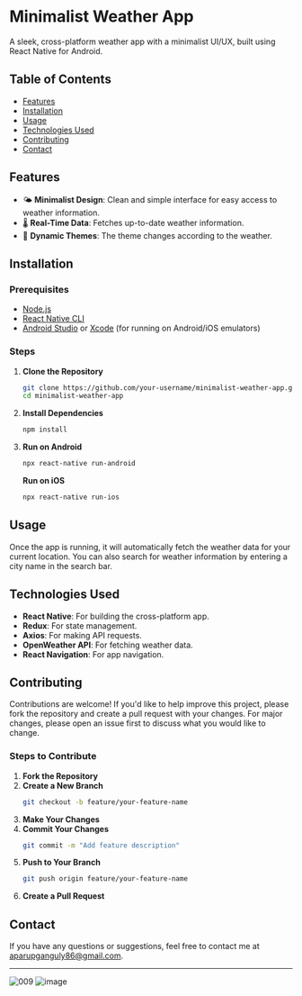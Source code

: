 
# Minimalist Weather App

A sleek, cross-platform weather app with a minimalist UI/UX, built using React Native for Android.


## Table of Contents

- [Features](#features)
- [Installation](#installation)
- [Usage](#usage)
- [Technologies Used](#technologies-used)
- [Contributing](#contributing)
- [Contact](#contact)

## Features

- 🌤 **Minimalist Design**: Clean and simple interface for easy access to weather information.
- 🌡 **Real-Time Data**: Fetches up-to-date weather information.
- 🌈 **Dynamic Themes**: The theme changes according to the weather.

## Installation

### Prerequisites

- [Node.js](https://nodejs.org/)
- [React Native CLI](https://reactnative.dev/docs/environment-setup)
- [Android Studio](https://developer.android.com/studio) or [Xcode](https://developer.apple.com/xcode/) (for running on Android/iOS emulators)

### Steps

1. **Clone the Repository**
   ```bash
   git clone https://github.com/your-username/minimalist-weather-app.git
   cd minimalist-weather-app
   ```

2. **Install Dependencies**
   ```bash
   npm install
   ```

3. **Run on Android**
   ```bash
   npx react-native run-android
   ```

   **Run on iOS**
   ```bash
   npx react-native run-ios
   ```

## Usage

Once the app is running, it will automatically fetch the weather data for your current location. You can also search for weather information by entering a city name in the search bar.

## Technologies Used

- **React Native**: For building the cross-platform app.
- **Redux**: For state management.
- **Axios**: For making API requests.
- **OpenWeather API**: For fetching weather data.
- **React Navigation**: For app navigation.

## Contributing

Contributions are welcome! If you'd like to help improve this project, please fork the repository and create a pull request with your changes. For major changes, please open an issue first to discuss what you would like to change.

### Steps to Contribute

1. **Fork the Repository**
2. **Create a New Branch**
   ```bash
   git checkout -b feature/your-feature-name
   ```
3. **Make Your Changes**
4. **Commit Your Changes**
   ```bash
   git commit -m "Add feature description"
   ```
5. **Push to Your Branch**
   ```bash
   git push origin feature/your-feature-name
   ```
6. **Create a Pull Request**



## Contact

If you have any questions or suggestions, feel free to contact me at [aparupganguly86@gmail.com](aparupganguly86@gmail.com).

---


![009](https://github.com/user-attachments/assets/189e1820-6a3e-4848-82f5-1c1d0a28f3c2)
![image](https://github.com/user-attachments/assets/6b9279e9-ced4-4294-8e88-2d44fe624d23)
